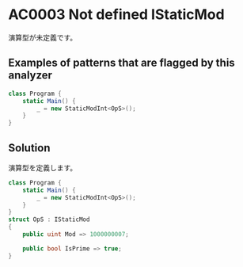 # AC0003 Not defined IStaticMod

演算型が未定義です。

## Examples of patterns that are flagged by this analyzer

```cs
class Program {
    static Main() {
        _ = new StaticModInt<OpS>();
    }
}
```

## Solution

演算型を定義します。

```cs
class Program {
    static Main() {
        _ = new StaticModInt<OpS>();
    }
}
struct OpS : IStaticMod
{
    public uint Mod => 1000000007;

    public bool IsPrime => true;
}
```